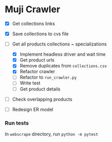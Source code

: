 # Muji Crawler

- [x] Get collections links
- [x] Save collections to cvs file
- [ ] Get all products
collections ~ specializations
    - [x] Implement headless driver and wait time
    - [x] Get product urls
    - [x] Remove duplicates from `collections.csv`
    - [x] Refactor crawler
    - [ ] Refactor to `run_crawler.py`
    - [ ] Write test
    - [ ] Get product details
- [ ] Check overlapping products
- [ ] Redesign ER model


### Run tests
In `webscrape` directory, run `python -m pytest`